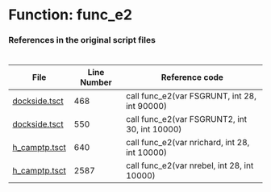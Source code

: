 # Function: func_e2
### References in the original script files

#

| File | Line Number | Reference code |
| --- | --- | --- |
| [dockside.tsct](../../../out/dockside.tsct#L468) | 468 | call func_e2(var FSGRUNT, int 28, int 90000) |
| [dockside.tsct](../../../out/dockside.tsct#L550) | 550 | call func_e2(var FSGRUNT2, int 30, int 10000) |
| [h_camptp.tsct](../../../out/h_camptp.tsct#L640) | 640 | call func_e2(var nrichard, int 28, int 10000) |
| [h_camptp.tsct](../../../out/h_camptp.tsct#L2587) | 2587 | call func_e2(var nrebel, int 28, int 10000) |
